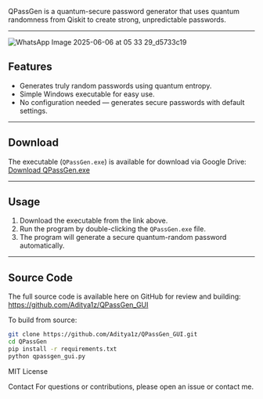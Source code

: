 QPassGen is a quantum-secure password generator that uses quantum randomness from Qiskit to create strong, unpredictable passwords.

---

![WhatsApp Image 2025-06-06 at 05 33 29_d5733c19](https://github.com/user-attachments/assets/89ed3fe8-1ebc-4437-a445-4a717275be0d)



## Features

- Generates truly random passwords using quantum entropy.
- Simple Windows executable for easy use.
- No configuration needed — generates secure passwords with default settings.

---

## Download

The executable (`QPassGen.exe`) is available for download via Google Drive:  
[Download QPassGen.exe](https://drive.google.com/file/d/1G21Yyl5quwEo_B2onT59VsMPrkqfiHZa/view)

---

## Usage

1. Download the executable from the link above.
2. Run the program by double-clicking the `QPassGen.exe` file.
3. The program will generate a secure quantum-random password automatically.

---

## Source Code

The full source code is available here on GitHub for review and building:  
https://github.com/Aditya1z/QPassGen_GUI

To build from source:

```bash
git clone https://github.com/Aditya1z/QPassGen_GUI.git
cd QPassGen
pip install -r requirements.txt
python qpassgen_gui.py

```


MIT License

Contact
For questions or contributions, please open an issue or contact me.
